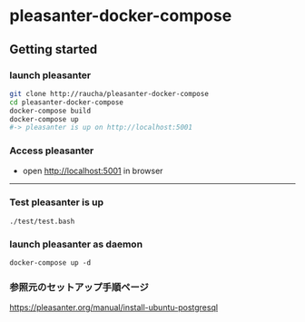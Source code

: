 # pleasanter-docker-compose

## Getting started

### launch pleasanter

```bash
git clone http://raucha/pleasanter-docker-compose
cd pleasanter-docker-compose
docker-compose build
docker-compose up
#-> pleasanter is up on http://localhost:5001
```

### Access pleasanter

- open [http://localhost:5001](http://localhost:5001) in browser

---

### Test pleasanter is up

```
./test/test.bash
```

### launch pleasanter as daemon

```
docker-compose up -d
```

### 参照元のセットアップ手順ページ

https://pleasanter.org/manual/install-ubuntu-postgresql
